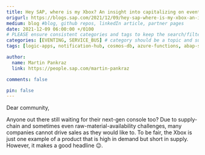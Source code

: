```yaml
---
title: Hey SAP, where is my Xbox? An insight into capitalizing on event-driven architectures
origurl: https://blogs.sap.com/2021/12/09/hey-sap-where-is-my-xbox-an-insight-into-capitalizing-on-event-driven-architectures/
medium: blog #blog, github repos, linkedIn article, partner pages
date: 2021-12-09 06:00:00 +/0100
# PLEASE ensure consistent categories and tags to keep the search/filtering meaningful!
categories: [EVENTING, SERVICE_BUS] # category should be a topic and sub-category primary product
tags: [logic-apps, notification-hub, cosmos-db, azure-functions, abap-sdk, sap-workflow ]     # TAG names should always be lowercase

author:
  name: Martin Pankraz
  link: https://people.sap.com/martin-pankraz

comments: false

pin: false
---
```


Dear community,

Anyone out there still waiting for their next-gen console too? Due to supply-chain and sometimes even raw-material-availability challenges, many companies cannot drive sales as they would like to. To be fair, the Xbox is just one example of a product that is high in demand but short in supply. However, it makes a good headline 😉.
